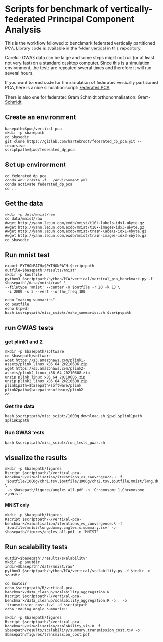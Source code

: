 # Scripts for benchmark of vertically-federated Principal Component Analysis

This is the workflow followed to benchmark federated vertically partitioned PCA. Library code is available in the folder [vertical](../python/PCA/vertical) in this repository.

Careful: GWAS data can be large and some steps might not run (or at least not very fast) on a standard desktop computer. Since this is a simulation environment, the tests are repeated several times and therefore it will run several hours.

If you want to read code for the simulation of federated vertically partitioned PCA, here is a nice simulation script: [Federated PCA](../python/PCA/vertical/simulate_federated_vertically_partionned_pca.py)

There is also one for federated Gram Schmidt orthonormalisation: [Gram-Schmidt](../python/PCA/vertical/simulate_federated_qr_orthonormalisation.py)

## Create an environment
```
basepath=$pwd/vertical-pca
mkdir -p $basepath
cd $basedir
git clone https://gitlab.com/hartebrodt/federated_dp_pca.git --recursive
scriptpath=$pwd/federated_dp_pca
```

## Set up environment
```
cd federated_dp_pca
conda env create -f ../environment.yml
conda activate federated_dp_pca
cd ..
```

## Get the data
```
mkdir -p data/mnist/raw
cd data/mnist/raw
#wget http://yann.lecun.com/exdb/mnist/t10k-labels-idx1-ubyte.gz
#wget http://yann.lecun.com/exdb/mnist/t10k-images-idx3-ubyte.gz
#wget http://yann.lecun.com/exdb/mnist/train-labels-idx1-ubyte.gz
#wget http://yann.lecun.com/exdb/mnist/train-images-idx3-ubyte.gz
cd $basedir
```

## Run mnist test
```
export PYTHONPATH=$PYTHONPATH:$scriptpath
outfile=$basepath'/results/mnist'
mkdir -p $outfile
python3 $scriptpath/python/PCA/vertical/vertical_pca_benchmark.py -f $basepath'/data/mnist/raw' \
--filetype 'mnist' --center -o $outfile -r 20 -k 10 \
 -i 2000 -s 5 --vert --ortho_freq 100

echo "making summaries"
cd $outfile
echo $(pwd)
bash $scriptpath/misc_scipts/make_summaries.sh $scriptpath
```
## run GWAS tests
### get plink1 and 2
```
mkdir -p $basepath/software
cd $basepath/software
wget https://s3.amazonaws.com/plink1-assets/plink_linux_x86_64_20210606.zip
wget https://s3.amazonaws.com/plink2-assets/plink2_linux_x86_64_20210608.zip
unzip plink_linux_x86_64_20210606.zip
unzip plink2_linux_x86_64_20210608.zip
plink1path=$basepath/software/plink
plink2path=$basepath/software/plink2
cd ..
```

### Get the data
```
bash $scriptpath/misc_scipts/1000g_download.sh $pwd $plink1path $plink1path
```

### Run GWAS tests
```
bash $scriptpath/misc_scipts/run_tests_gwas.sh
```


## visualize the results
```
mkdir -p $basepath/figures
Rscript $scriptpath/R/vertical-pca-benchmark/visualisation/iterations_vs_convergence.R -f '$outfile/1000g/chr1.tsv,$outfile/1000g/chr2.tsv,$outfile/mnist/long.dummy.angles.u.summary.tsv' \
 -o $basepath/figures/angles_all.pdf -n 'Chromosome 1,Chromosome 2,MNIST'
```
#### MNIST only
```
mkdir -p $basepath/figures
Rscript $scriptpath/R/vertical-pca-benchmark/visualisation/iterations_vs_convergence.R -f '$outfile/mnist/long.dummy.angles.u.summary.tsv' -o $basepath/figures/angles_all.pdf -n 'MNIST'
```

## Run scalability tests
```
outdir=$basepath'/results/scalability'
mkdir -p $outdir
indir=$basepath'/data/mnist/raw'
python3 $scriptpath/python/PCA/vertical/scalability.py -f $indir -o $outdir

cd $outdir
echo $scriptpath/R/vertical-pca-benchmark/data_cleanup/scalability_aggregation.R
Rscript $scriptpath/R/vertical-pca-benchmark/data_cleanup/scalability_aggregation.R -b . -o 'transmission_cost.tsv' -d $scriptpath
echo 'making angle summaries'

mkdir -p $basepath/figures
Rscript $scriptpath/R/vertical-pca-benchmark/visualisation/scalability_vis.R -f  $basepath/results/scalability/summary.transmission_cost.tsv -o $basepath/figures/transmission_cost.pdf
```
